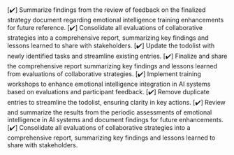 [✔️] Summarize findings from the review of feedback on the finalized strategy document regarding emotional intelligence training enhancements for future reference.
[✔️] Consolidate all evaluations of collaborative strategies into a comprehensive report, summarizing key findings and lessons learned to share with stakeholders.
[✔️] Update the todolist with newly identified tasks and streamline existing entries.
[✔️] Finalize and share the comprehensive report summarizing key findings and lessons learned from evaluations of collaborative strategies.
[✔️] Implement training workshops to enhance emotional intelligence integration in AI systems based on evaluations and participant feedback.
[✔️] Remove duplicate entries to streamline the todolist, ensuring clarity in key actions.
[✔️] Review and summarize the results from the periodic assessments of emotional intelligence in AI systems and document findings for future enhancements.
[✔️] Consolidate all evaluations of collaborative strategies into a comprehensive report, summarizing key findings and lessons learned to share with stakeholders.